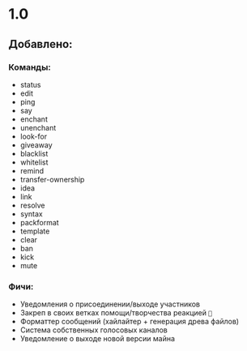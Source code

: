 # 1.0
## Добавлено:
### Команды:
- status
- edit
- ping
- say
- enchant
- unenchant
- look-for
- giveaway
- blacklist
- whitelist
- remind
- transfer-ownership
- idea
- link
- resolve
- syntax
- packformat
- template
- clear
- ban
- kick
- mute
### Фичи:
- Уведомления о присоединении/выходе участников
- Закреп в своих ветках помощи/творчества реакцией `📌`
- Форматтер сообщений (хайлайтер + генерация древа файлов)
- Система собственных голосовых каналов
- Уведомление о выходе новой версии майна